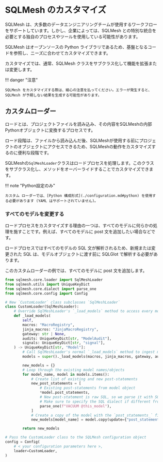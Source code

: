 # SQLMesh のカスタマイズ

SQLMesh は、大多数のデータエンジニアリングチームが使用するワークフローをサポートしています。しかし、企業によっては、SQLMesh との特別な統合を必要とする独自のプロセスやツールを使用している可能性があります。

SQLMesh はオープンソースの Python ライブラリであるため、基盤となるコードを参照し、ニーズに合わせてカスタマイズできます。

カスタマイズでは、通常、SQLMesh クラスをサブクラス化して機能を拡張または変更します。

!!! danger "注意"

    SQLMesh をカスタマイズする際は、細心の注意を払ってください。エラーが発生すると、SQLMesh が予期しない結果を生成する可能性があります。

## カスタムローダー

ロードとは、プロジェクトファイルを読み込み、その内容をSQLMeshの内部Pythonオブジェクトに変換するプロセスです。

ロード段階は、ファイルから読み込んだ後、SQLMeshが使用する前にプロジェクトのオブジェクトにアクセスできるため、SQLMeshの動作をカスタマイズするのに便利な段階です。

SQLMeshの`SqlMeshLoader`クラスはロードプロセスを処理します。このクラスをサブクラス化し、メソッドをオーバーライドすることでカスタマイズできます。

!!! note "Python設定のみ"

    カスタム ローダーでは、[Python 構成形式](./configuration.md#python) を使用する必要があります (YAML はサポートされていません)。

### すべてのモデルを変更する

ロードプロセスをカスタマイズする理由の一つは、すべてのモデルに何らかの処理を施すことです。例えば、すべてのモデルに post 文を追加したい場合などです。

ロードプロセスではすべてのモデルの SQL 文が解析されるため、新規または変更された SQL は、モデルオブジェクトに渡す前に SQLGlot で解析する必要があります。

このカスタムローダーの例では、すべてのモデルに post 文を追加します。

``` python linenums="1" title="config.py"
from sqlmesh.core.loader import SqlMeshLoader
from sqlmesh.utils import UniqueKeyDict
from sqlmesh.core.dialect import parse_one
from sqlmesh.core.config import Config

# New `CustomLoader` class subclasses `SqlMeshLoader`
class CustomLoader(SqlMeshLoader):
    # Override SqlMeshLoader's `_load_models` method to access every model
    def _load_models(
        self,
        macros: "MacroRegistry",
        jinja_macros: "JinjaMacroRegistry",
        gateway: str | None,
        audits: UniqueKeyDict[str, "ModelAudit"],
        signals: UniqueKeyDict[str, "signal"],
    ) -> UniqueKeyDict[str, "Model"]:
        # Call SqlMeshLoader's normal `_load_models` method to ingest models from file and parse model SQL
        models = super()._load_models(macros, jinja_macros, gateway, audits, signals)

        new_models = {}
        # Loop through the existing model names/objects
        for model_name, model in models.items():
            # Create list of existing and new post-statements
            new_post_statements = [
                # Existing post-statements from model object
                *model.post_statements,
                # New post-statement is raw SQL, so we parse it with SQLGlot's `parse_one` function.
                # Make sure to specify the SQL dialect if different from the project default.
                parse_one(f"VACUUM @this_model"),
            ]
            # Create a copy of the model with the `post_statements_` field updated
            new_models[model_name] = model.copy(update={"post_statements_": new_post_statements})

        return new_models

# Pass the CustomLoader class to the SQLMesh configuration object
config = Config(
    # < your configuration parameters here >,
    loader=CustomLoader,
)
```